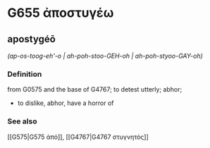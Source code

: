 # G655 ἀποστυγέω

## apostygéō

_(ap-os-toog-eh'-o | ah-poh-stoo-GEH-oh | ah-poh-styoo-GAY-oh)_

### Definition

from G0575 and the base of G4767; to detest utterly; abhor; 

- to dislike, abhor, have a horror of

### See also

[[G575|G575 ἀπό]], [[G4767|G4767 στυγνητός]]

